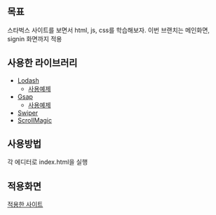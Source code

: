 ## 목표
스타벅스 사이트를 보면서 html, js, css를 학습해보자. 
이번 브랜치는 메인화면, signin 화면까지 적용


## 사용한 라이브러리
- [Lodash](https://lodash.com/)
    - [사용예제](https://www.notion.so/Lodash-719e13eda365458b8a76c6174365dace)
- [Gsap](https://greensock.com/gsap/)
    - [사용예제](https://www.notion.so/Gsap-b4c2598a98154c38bd33eb7085dfb955)
- [Swiper](https://swiperjs.com/)
- [ScrollMagic](https://scrollmagic.io/)


## 사용방법
각 에디터로 index.html을 실행


## 적용화면
[적용한 사이트](https://starbuks-clone.netlify.app/)
